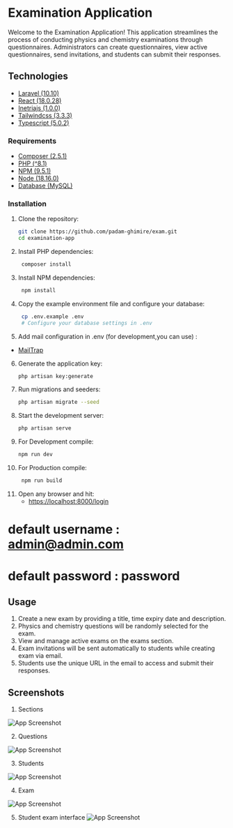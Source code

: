 # Examination Application

Welcome to the Examination Application! This application streamlines the process of conducting physics and chemistry examinations through questionnaires. Administrators can create questionnaires, view active questionnaires, send invitations, and students can submit their responses.

## Technologies
- [Laravel (10.10)](https://laravel.com/docs/10.x)
- [React (18.0.28)](https://react.dev/)
- [Inetriajs (1.0.0)](https://inertiajs.com/)
- [Tailwindcss (3.3.3)](https://tailwindcss.com/)
- [Typescript (5.0.2)](https://www.typescriptlang.org/)

### Requirements

- [Composer (2.5.1)](https://getcomposer.org/)
- [PHP (^8.1)](https://www.php.net/downloads) 
- [NPM (9.5.1)](https://www.npmjs.com/)
- [Node (18.16.0)](https://nodejs.org/en)
- [Database (MySQL)](https://www.mysql.com/)

### Installation

1. Clone the repository:

   ```bash
   git clone https://github.com/padam-ghimire/exam.git
   cd examination-app

2. Install PHP dependencies:

   ```bash
    composer install

3. Install NPM dependencies:

   ```bash
    npm install

4. Copy the example environment file and configure your database:

   ```bash
    cp .env.example .env
    # Configure your database settings in .env
5. Add mail configuration in .env (for development,you can use) :
- [MailTrap](https://mailtrap.io/)

6. Generate the application key:
   ```bash
   php artisan key:generate
7. Run migrations and seeders:
   ```bash
   php artisan migrate --seed
8. Start the development server:
   ```bash
   php artisan serve

9. For Development compile:
    ```bash
    npm run dev
10. For Production compile:
    ```bash
     npm run build
11. Open any browser and hit:
    - [https://localhost:8000/login](https://localhost:8000/login)
   # default username : admin@admin.com
   # default password : password


## Usage
1. Create a new exam by providing a title, time expiry date and description.
2. Physics and chemistry questions will be randomly selected for the exam.
3. View and manage active exams on the exams section.
4. Exam invitations will be sent automatically  to students while creating exam via email.
5. Students use the unique URL in the email to access and submit their responses.

## Screenshots
1. Sections

![App Screenshot](https://i.imgur.com/pmUgsQx.png)

2. Questions

![App Screenshot](https://i.imgur.com/sfZf5T6.png)

3. Students

![App Screenshot](https://i.imgur.com/TRDIs44.png)

4. Exam

![App Screenshot](https://i.imgur.com/tj1gSh2.png)

5. Student exam interface
![App Screenshot](https://i.imgur.com/fsi8Oa3.png)




